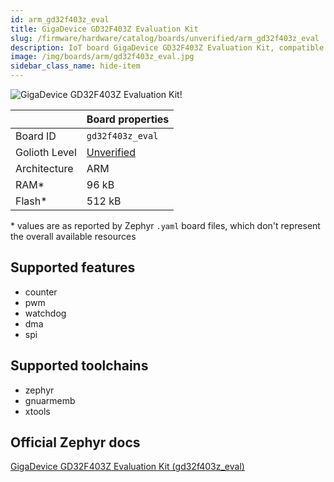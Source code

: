 ```yaml
---
id: arm_gd32f403z_eval
title: GigaDevice GD32F403Z Evaluation Kit
slug: /firmware/hardware/catalog/boards/unverified/arm_gd32f403z_eval
description: IoT board GigaDevice GD32F403Z Evaluation Kit, compatible with Golioth at unverified level.
image: /img/boards/arm/gd32f403z_eval.jpg
sidebar_class_name: hide-item
---
```


[//]: # (This is an auto-generated file, do not edit! Changes to it will be lost upon re-generation)

![GigaDevice GD32F403Z Evaluation Kit!](/img/boards/arm/gd32f403z_eval.jpg "GigaDevice GD32F403Z Evaluation Kit")

|                | Board properties     |
| -------------  | -------------------- |
| Board ID       | `gd32f403z_eval` |
| Golioth Level  | [Unverified](/firmware/hardware#unverified-boards) |
| Architecture   | ARM |
| RAM*           | 96 kB |
| Flash*         | 512 kB |

\* values are as reported by Zephyr `.yaml` board files, which don't represent the overall available resources



## Supported features

* counter
* pwm
* watchdog
* dma
* spi

## Supported toolchains

* zephyr
* gnuarmemb
* xtools

## Official Zephyr docs

[GigaDevice GD32F403Z Evaluation Kit (gd32f403z_eval)](https://docs.zephyrproject.org/latest/boards/arm/gd32f403z_eval/doc/index.html)
